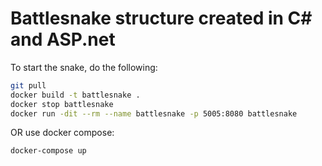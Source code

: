 # Battlesnake structure created in C# and ASP.net

To start the snake, do the following:

```bash
git pull
docker build -t battlesnake .
docker stop battlesnake
docker run -dit --rm --name battlesnake -p 5005:8080 battlesnake
```

OR use docker compose:
```bash
docker-compose up
```

